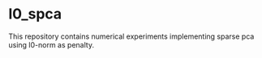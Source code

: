 # l0_spca
This repository contains numerical experiments implementing sparse pca using l0-norm as penalty. 
